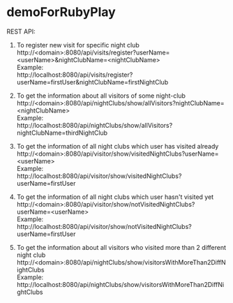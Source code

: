 # demoForRubyPlay

REST API:

1. To register new visit for specific night club<br>
            http://\<domain>:8080/api/visits/register?userName=\<userName>&nightClubName=\<nightClubName><br>
        Example:<br>
            http://localhost:8080/api/visits/register?userName=firstUser&nightClubName=firstNightClub<br>
            
2. To get the information about all visitors of some night-club<br>
            http://\<domain>:8080/api/nightClubs/show/allVisitors?nightClubName=\<nightClubName><br>
        Example:<br>
            http://localhost:8080/api/nightClubs/show/allVisitors?nightClubName=thirdNightClub<br>
            
3. To get the information of all night clubs which user has visited already<br>
            http://\<domain>:8080/api/visitor/show/visitedNightClubs?userName=\<userName><br>
        Example:<br>
            http://localhost:8080/api/visitor/show/visitedNightClubs?userName=firstUser<br>

4. To get the information of all night clubs which user hasn't visited yet<br>
            http://\<domain>:8080/api/visitor/show/notVisitedNightClubs?userName=\<userName><br>
        Example:<br>
            http://localhost:8080/api/visitor/show/notVisitedNightClubs?userName=firstUser
            
5. To get the information about all visitors who visited more than 2 different night club<br>
            http://\<domain>:8080/api/nightClubs/show/visitorsWithMoreThan2DiffNightClubs<br>
        Example:<br>
            http://localhost:8080/api/nightClubs/show/visitorsWithMoreThan2DiffNightClubs<br>
